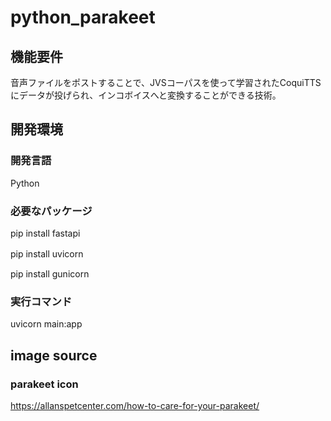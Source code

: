 # python_parakeet

## 機能要件

音声ファイルをポストすることで、JVSコーパスを使って学習されたCoquiTTSにデータが投げられ、インコボイスへと変換することができる技術。

## 開発環境
### 開発言語
Python
### 必要なパッケージ
pip install fastapi

pip install uvicorn　　

pip install gunicorn

### 実行コマンド
uvicorn main:app

## image source
### parakeet icon
https://allanspetcenter.com/how-to-care-for-your-parakeet/
